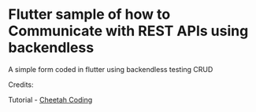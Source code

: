 # Flutter sample of how to Communicate with REST APIs using backendless

A simple form coded in flutter using backendless testing CRUD

Credits:

Tutorial - [Cheetah Coding](https://www.youtube.com/watch?v=DRMYDjedLt0)
